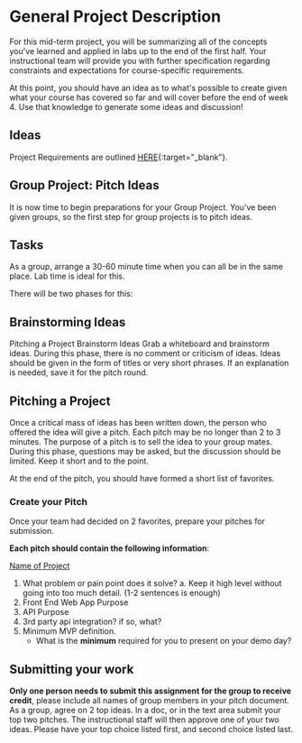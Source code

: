 # General Project Description

For this mid-term project, you will be summarizing all of the concepts you've learned and applied in labs up to the end of the first half. Your instructional team will provide you with further specification regarding constraints and expectations for course-specific requirements. 

At this point, you should have an idea as to what's possible to create given what your course has covered so far and will cover before the end of week 4. Use that knowledge to generate some ideas and discussion!

## Ideas

Project Requirements are outlined [HERE](ProjReqs.md){:target="_blank"}.


## Group Project: Pitch Ideas
It is now time to begin preparations for your Group Project. You've been given groups, so the first step for group projects is to pitch ideas.

## Tasks
As a group, arrange a 30-60 minute time when you can all be in the same place. Lab time is ideal for this.

There will be two phases for this:

## Brainstorming Ideas
Pitching a Project
Brainstorm Ideas
Grab a whiteboard and brainstorm ideas. During this phase, there is no comment or criticism of ideas. Ideas should be given in the form of titles or very short phrases. If an explanation is needed, save it for the pitch round.

## Pitching a Project
Once a critical mass of ideas has been written down, the person who offered the idea will give a pitch. Each pitch may be no longer than 2 to 3 minutes. The purpose of a pitch is to sell the idea to your group mates. During this phase, questions may be asked, but the discussion should be limited. Keep it short and to the point.

At the end of the pitch, you should have formed a short list of favorites.

### Create your Pitch

Once your team had decided on 2 favorites, prepare your pitches for submission.

**Each pitch should contain the following information**:

<u>Name of Project</u>
1. What problem or pain point does it solve?
   a. Keep it high level without going into too much detail. (1-2 sentences is enough)
1. Front End Web App Purpose 
1. API Purpose
1. 3rd party api integration? if so, what?
1. Minimum MVP definition.
	- What is the **minimum** required for you to present on your demo day?


## Submitting your work
**Only one person needs to submit this assignment for the group to receive credit**, please include all names of group members in your pitch document.
As a group, agree on 2 top ideas. In a doc, or in the text area submit your top two pitches. The instructional staff will then approve one of your two ideas.
Please have your top choice listed first, and second choice listed last. 

